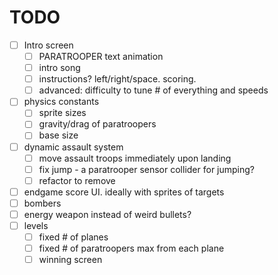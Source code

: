 # TODO

- [ ] Intro screen
  - [ ] PARATROOPER text animation
  - [ ] intro song
  - [ ] instructions? left/right/space. scoring.
  - [ ] advanced: difficulty to tune # of everything and speeds
- [ ] physics constants
  - [ ] sprite sizes
  - [ ] gravity/drag of paratroopers
  - [ ] base size
- [ ] dynamic assault system
  - [ ] move assault troops immediately upon landing
  - [ ] fix jump - a paratrooper sensor collider for jumping?
  - [ ] refactor to remove 
- [ ] endgame score UI. ideally with sprites of targets
- [ ] bombers
- [ ] energy weapon instead of weird bullets?
- [ ] levels
  - [ ] fixed # of planes
  - [ ] fixed # of paratroopers max from each plane
  - [ ] winning screen